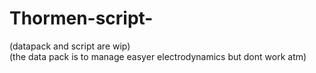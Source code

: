 # Thormen-script-
(datapack and script are wip)<br>
(the data pack is to manage easyer electrodynamics but dont work atm)
